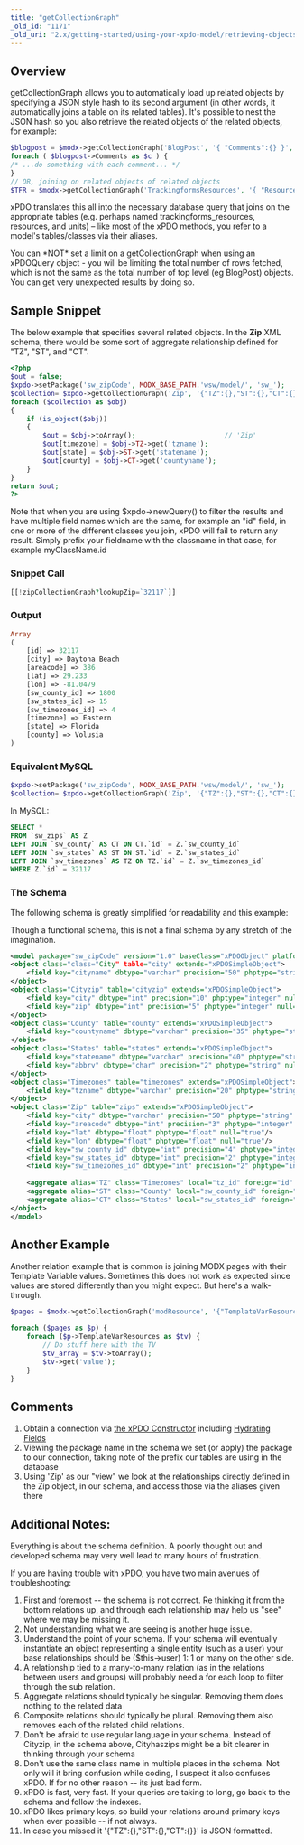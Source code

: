 ```yaml
---
title: "getCollectionGraph"
_old_id: "1171"
_old_uri: "2.x/getting-started/using-your-xpdo-model/retrieving-objects/getcollectiongraph"
---
```


## Overview

getCollectionGraph allows you to automatically load up related objects by specifying a JSON style hash to its second argument (in other words, it automatically joins a table on its related tables). It's possible to nest the JSON hash so you also retrieve the related objects of the related objects, for example:

``` php 
$blogpost = $modx->getCollectionGraph('BlogPost', '{ "Comments":{} }', 34 );
foreach ( $blogpost->Comments as $c ) {
/* ...do something with each comment... */
}
// OR, joining on related objects of related objects
$TFR = $modx->getCollectionGraph('TrackingformsResources', '{ "Resources":{ "MassUnit":{}, "VolumeUnit":{} } }', 123 );
```

xPDO translates this all into the necessary database query that joins on the appropriate tables (e.g. perhaps named trackingforms\_resources, resources, and units) – like most of the xPDO methods, you refer to a model's tables/classes via their aliases.

You can \*NOT\* set a limit on a getCollectionGraph when using an xPDOQuery object - you will be limiting the total number of rows fetched, which is not the same as the total number of top level (eg BlogPost) objects. You can get very unexpected results by doing so.

## Sample Snippet

The below example that specifies several related objects. In the **Zip** XML schema, there would be some sort of aggregate relationship defined for "TZ", "ST", and "CT".

``` php 
<?php
$out = false;
$xpdo->setPackage('sw_zipCode', MODX_BASE_PATH.'wsw/model/', 'sw_');
$collection= $xpdo->getCollectionGraph('Zip', '{"TZ":{},"ST":{},"CT":{}}', $lookupZip);
foreach ($collection as $obj)
{
    if (is_object($obj))
    {
        $out = $obj->toArray();                      // 'Zip'
        $out[timezone] = $obj->TZ->get('tzname');
        $out[state] = $obj->ST->get('statename');
        $out[county] = $obj->CT->get('countyname');        
    }
}
return $out;
?>
```

Note that when you are using $xpdo->newQuery() to filter the results and have multiple field names which are the same, for example an "id" field, in one or more of the different classes you join, xPDO will fail to return any result. Simply prefix your fieldname with the classname in that case, for example myClassName.id

### Snippet Call

``` php 
[[!zipCollectionGraph?lookupZip=`32117`]]
```

### Output

``` php 
Array
(
    [id] => 32117
    [city] => Daytona Beach
    [areacode] => 386
    [lat] => 29.233
    [lon] => -81.0479
    [sw_county_id] => 1800
    [sw_states_id] => 15
    [sw_timezones_id] => 4
    [timezone] => Eastern
    [state] => Florida
    [county] => Volusia
)
```

### Equivalent MySQL

``` php 
$xpdo->setPackage('sw_zipCode', MODX_BASE_PATH.'wsw/model/', 'sw_');
$collection= $xpdo->getCollectionGraph('Zip', '{"TZ":{},"ST":{},"CT":{}}', $lookupZip);
```

In MySQL:
``` sql
SELECT *
FROM `sw_zips` AS Z
LEFT JOIN `sw_county` AS CT ON CT.`id` = Z.`sw_county_id`
LEFT JOIN `sw_states` AS ST ON ST.`id` = Z.`sw_states_id`
LEFT JOIN `sw_timezones` AS TZ ON TZ.`id` = Z.`sw_timezones_id`
WHERE Z.`id` = 32117
```

### The Schema

The following schema is greatly simplified for readability and this example:

Though a functional schema, this is not a final schema by any stretch of the imagination. 


``` xml
<model package="sw_zipCode" version="1.0" baseClass="xPDOObject" platform="mysql" defaultEngine="MyISAM">
<object class="class="City" table="city" extends="xPDOSimpleObject">
    <field key="cityname" dbtype="varchar" precision="50" phptype="string" null="false"/>
</object>
<object class="Cityzip" table="cityzip" extends="xPDOSimpleObject">
    <field key="city" dbtype="int" precision="10" phptype="integer" null="false"/>
    <field key="zip" dbtype="int" precision="5" phptype="integer" null="false"/>
</object>
<object class="County" table="county" extends="xPDOSimpleObject">
    <field key="countyname" dbtype="varchar" precision="35" phptype="string" null="true" index="index"/>
</object>
<object class="States" table="states" extends="xPDOSimpleObject">
    <field key="statename" dbtype="varchar" precision="40" phptype="string" null="false" index="index"/>
    <field key="abbrv" dbtype="char" precision="2" phptype="string" null="false"/>
</object>
<object class="Timezones" table="timezones" extends="xPDOSimpleObject">
    <field key="tzname" dbtype="varchar" precision="20" phptype="string" null="true" index="index"/>
</object>
<object class="Zip" table="zips" extends="xPDOSimpleObject">
    <field key="city" dbtype="varchar" precision="50" phptype="string" null="true"/>
    <field key="areacode" dbtype="int" precision="3" phptype="integer" null="true"/>
    <field key="lat" dbtype="float" phptype="float" null="true"/>
    <field key="lon" dbtype="float" phptype="float" null="true"/>
    <field key="sw_county_id" dbtype="int" precision="4" phptype="integer" null="false" index="pk"/>
    <field key="sw_states_id" dbtype="int" precision="2" phptype="integer" null="false" index="pk"/>
    <field key="sw_timezones_id" dbtype="int" precision="2" phptype="integer" null="false" index="pk"/>
    
    <aggregate alias="TZ" class="Timezones" local="tz_id" foreign="id" cardinality="one" owner="foreign" />    
    <aggregate alias="ST" class="County" local="sw_county_id" foreign="id" cardinality="one" owner="foreign" />
    <aggregate alias="CT" class="States" local="sw_states_id" foreign="id" cardinality="one" owner="foreign" />
</object>
</model>
```

## Another Example

Another relation example that is common is joining MODX pages with their Template Variable values. Sometimes this does not work as expected since values are stored differently than you might expect. But here's a walk-through.

``` php 
$pages = $modx->getCollectionGraph('modResource', '{"TemplateVarResources":{}}', array('parent'=>12));

foreach ($pages as $p) {
    foreach ($p->TemplateVarResources as $tv) {
        // Do stuff here with the TV
        $tv_array = $tv->toArray();
        $tv->get('value');
    }
}
```

## Comments

1. Obtain a connection via [the xPDO Constructor](/xpdo/1.x/getting-started/fundamentals/xpdo,-the-class/the-xpdo-constructor "The xPDO Constructor") including [Hydrating Fields](xpdo/getting-started/fundamentals/xpdo,-the-class/the-xpdo-constructor/hydrating-fields "Hydrating Fields")
2. Viewing the package name in the schema we set (or apply) the package to our connection, taking note of the prefix our tables are using in the database
3. Using 'Zip' as our "view" we look at the relationships directly defined in the Zip object, in our schema, and access those via the aliases given there

## Additional Notes:

Everything is about the schema definition. A poorly thought out and developed schema may very well lead to many hours of frustration.

If you are having trouble with xPDO, you have two main avenues of troubleshooting:

1. First and foremost -- the schema is not correct. Re thinking it from the bottom relations up, and through each relationship may help us "see" where we may be missing it.
2. Not understanding what we are seeing is another huge issue. 
  1. Understand the point of your schema. If your schema will eventually instantiate an object representing a single entity (such as a user) your base relationships should be ($this->user) 1: 1 or many on the other side.
  2. A relationship tied to a many-to-many relation (as in the relations between users and groups) will probably need a for each loop to filter through the sub relation.
  3. Aggregate relations should typically be singular. Removing them does nothing to the related data
  4. Composite relations should typically be plural. Removing them also removes each of the related child relations.
  5. Don't be afraid to use regular language in your schema. Instead of Cityzip, in the schema above, Cityhaszips might be a bit clearer in thinking through your schema
  6. Don't use the same class name in multiple places in the schema. Not only will it bring confusion while coding, I suspect it also confuses xPDO. If for no other reason -- its just bad form.
  7. xPDO is fast, very fast. If your queries are taking to long, go back to the schema and follow the indexes.
  8. xPDO likes primary keys, so build your relations around primary keys when ever possible -- if not always.
  9. In case you missed it '{"TZ":{},"ST":{},"CT":{}}' is JSON formatted.
